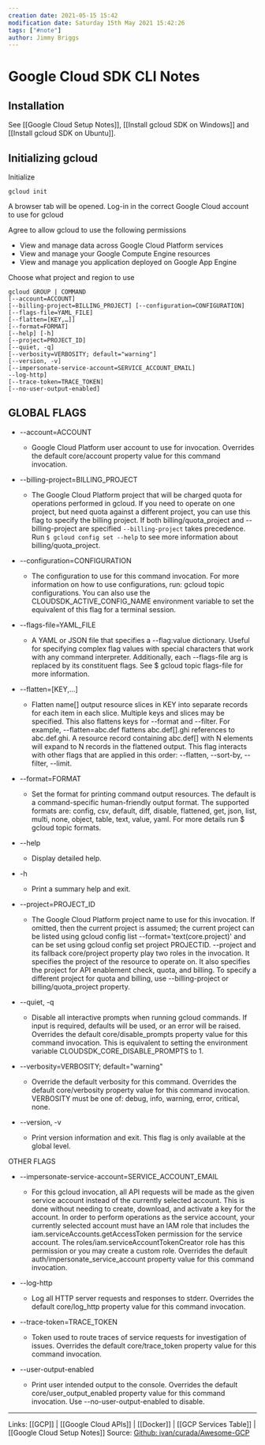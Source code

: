 ```yaml
---
creation date: 2021-05-15 15:42
modification date: Saturday 15th May 2021 15:42:26
tags: ["#note"]
author: Jimmy Briggs
---
```


# Google Cloud SDK CLI Notes
## Installation

See [[Google Cloud Setup Notes]],  [[Install gcloud SDK on Windows]] and [[Install gcloud SDK on Ubuntu]].

## Initializing gcloud

Initialize

  ``` cli
  gcloud init
  ```

A browser tab will be opened. Log-in in the correct Google Cloud account to use for gcloud

Agree to allow gcloud to use the following permissions

- View and manage data across Google Cloud Platform services
- View and manage your Google Compute Engine resources
- View and manage you application deployed on Google App Engine

Choose what project and region to use

``` cli
gcloud GROUP | COMMAND
[--account=ACCOUNT]
[--billing-project=BILLING_PROJECT] [--configuration=CONFIGURATION]
[--flags-file=YAML_FILE]
[--flatten=[KEY,…]]
[--format=FORMAT]
[--help] [-h]
[--project=PROJECT_ID]
[--quiet, -q]
[--verbosity=VERBOSITY; default="warning"]
[--version, -v]
[--impersonate-service-account=SERVICE_ACCOUNT_EMAIL]
--log-http]
[--trace-token=TRACE_TOKEN]
[--no-user-output-enabled]
```

## GLOBAL FLAGS

- --account=ACCOUNT
  - Google Cloud Platform user account to use for invocation. Overrides the default core/account property value for this command invocation.

- --billing-project=BILLING_PROJECT
  - The Google Cloud Platform project that will be charged quota for operations performed in gcloud. If you need to operate on one project, but need quota against a different project, you can use this flag to specify the billing project. If both billing/quota_project and --billing-project are specified
  `--billing-project` takes precedence. Run `$ gcloud config set --help` to see more information about billing/quota_project.

- --configuration=CONFIGURATION
  - The configuration to use for this command invocation. For more information on how to use configurations, run: gcloud topic configurations. You can also use the CLOUDSDK_ACTIVE_CONFIG_NAME environment variable to set the equivalent of this flag for a terminal session.
  
- --flags-file=YAML_FILE
  - A YAML or JSON file that specifies a --flag:value dictionary. Useful for specifying complex flag values with special characters that work with any command interpreter. Additionally, each --flags-file arg is replaced by its constituent flags. See $ gcloud topic flags-file for more information.

- --flatten=[KEY,…]
  - Flatten name[] output resource slices in KEY into separate records for each item in each slice. Multiple keys and slices may be specified. This also flattens keys for --format and --filter. For example, --flatten=abc.def flattens abc.def[].ghi references to abc.def.ghi. A resource record containing abc.def[] with N elements will expand to N records in the flattened output. This flag interacts with other flags that are applied in this order: --flatten, --sort-by, --filter, --limit.

- --format=FORMAT
  - Set the format for printing command output resources. The default is a command-specific human-friendly output format. The supported formats are: config, csv, default, diff, disable, flattened, get, json, list, multi, none, object, table, text, value, yaml. For more details run $ gcloud topic formats.

- --help
  - Display detailed help.

- -h
  - Print a summary help and exit.

- --project=PROJECT_ID
  - The Google Cloud Platform project name to use for this invocation. If omitted, then the current project is assumed; the current project can be listed using gcloud config list --format='text(core.project)' and can be set using gcloud config set project PROJECTID. --project and its fallback core/project property play two roles in the invocation. It specifies the project of the resource to operate on. It also specifies the project for API enablement check, quota, and billing. To specify a different project for quota and billing, use --billing-project or billing/quota_project property.

- --quiet, -q
  - Disable all interactive prompts when running gcloud commands. If input is required, defaults will be used, or an error will be raised. Overrides the default core/disable_prompts property value for this command invocation. This is equivalent to setting the environment variable CLOUDSDK_CORE_DISABLE_PROMPTS to 1.

- --verbosity=VERBOSITY; default="warning"
  - Override the default verbosity for this command. Overrides the default core/verbosity property value for this command invocation. VERBOSITY must be one of: debug, info, warning, error, critical, none.

- --version, -v
  - Print version information and exit. This flag is only available at the global level.

OTHER FLAGS

- --impersonate-service-account=SERVICE_ACCOUNT_EMAIL
  - For this gcloud invocation, all API requests will be made as the given service account instead of the currently selected account. This is done without needing to create, download, and activate a key for the account. In order to perform operations as the service account, your currently selected account must have an IAM role that includes the iam.serviceAccounts.getAccessToken permission for the service account. The roles/iam.serviceAccountTokenCreator role has this permission or you may create a custom role. Overrides the default auth/impersonate_service_account property value for this command invocation.

- --log-http
  - Log all HTTP server requests and responses to stderr. Overrides the default core/log_http property value for this command invocation.

- --trace-token=TRACE_TOKEN
  - Token used to route traces of service requests for investigation of issues. Overrides the default core/trace_token property value for this command invocation.
    
- --user-output-enabled
  - Print user intended output to the console. Overrides the default core/user_output_enabled property value for this command invocation. Use --no-user-output-enabled to disable.

***
Links:  [[GCP]] | [[Google Cloud APIs]] | [[Docker]] | [[GCP Services Table]] | [[Google Cloud Setup Notes]]
Source: [Github: ivan/curada/Awesome-GCP](https://github.com/ivan-curada/Awesome-GCP)